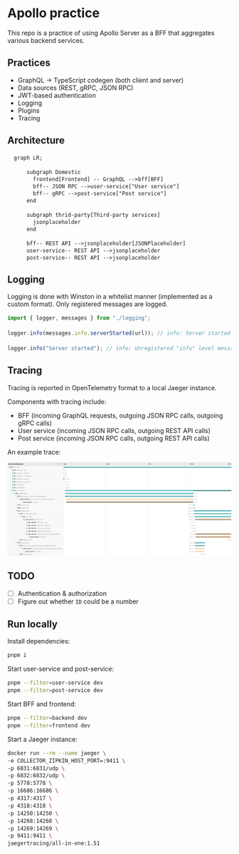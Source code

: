 # Apollo practice

This repo is a practice of using Apollo Server as a BFF that aggregates various backend services.

## Practices

- GraphQL -> TypeScript codegen (both client and server)
- Data sources (REST, gRPC, JSON RPC)
- JWT-based authentication
- Logging
- Plugins
- Tracing

## Architecture

```mermaid
  graph LR;

      subgraph Domestic
        frontend[Frontend] -- GraphQL -->bff[BFF]
        bff-- JSON RPC -->user-service["User service"]
        bff-- gRPC -->post-service["Post service"]
      end

      subgraph thrid-party[Third-party services]
        jsonplaceholder
      end

      bff-- REST API -->jsonplaceholder[JSONPlaceholder]
      user-service-- REST API -->jsonplaceholder
      post-service-- REST API -->jsonplaceholder
```

## Logging

Logging is done with Winston in a whitelist manner (implemented as a custom format).
Only registered messages are logged.

```ts
import { logger, messages } from "./logging";

logger.info(messages.info.serverStarted(url)); // info: Server started at http://localhost:4000

logger.info("Server started"); // info: Unregistered "info" level message
```

## Tracing

Tracing is reported in OpenTelemetry format to a local Jaeger instance.

Components with tracing include:

- BFF (incoming GraphQL requests, outgoing JSON RPC calls, outgoing gRPC calls)
- User service (incoming JSON RPC calls, outgoing REST API calls)
- Post service (incoming JSON RPC calls, outgoing REST API calls)

An example trace:

![Screenshot of Jaeger UI](./trace.png)

## TODO

- [ ] Authentication & authorization
- [ ] Figure out whether `ID` could be a number

## Run locally

Install dependencies:

```sh
pnpm i
```

Start user-service and post-service:

```sh
pnpm --filter=user-service dev
pnpm --filter=post-service dev
```

Start BFF and frontend:

```sh
pnpm --filter=backend dev
pnpm --filter=frontend dev
```

Start a Jaeger instance:

```sh
docker run --rm --name jaeger \
-e COLLECTOR_ZIPKIN_HOST_PORT=:9411 \
-p 6831:6831/udp \
-p 6832:6832/udp \
-p 5778:5778 \
-p 16686:16686 \
-p 4317:4317 \
-p 4318:4318 \
-p 14250:14250 \
-p 14268:14268 \
-p 14269:14269 \
-p 9411:9411 \
jaegertracing/all-in-one:1.51
```
